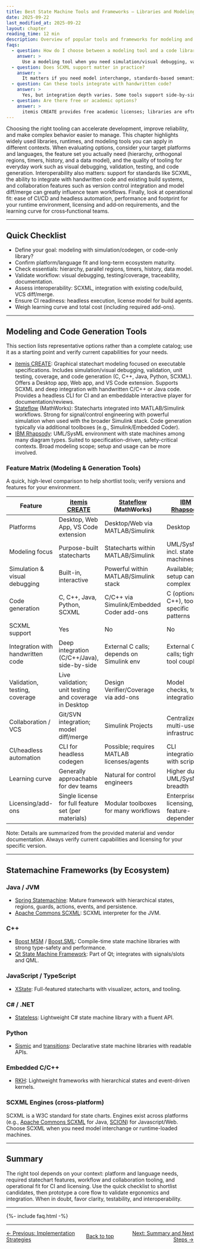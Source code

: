 ```yaml
---
title: Best State Machine Tools and Frameworks – Libraries and Modeling Software
date: 2025-09-22
last_modified_at: 2025-09-22
layout: chapter
reading_time: 12 min
description: Overview of popular tools and frameworks for modeling and executing state machines and statecharts across languages and platforms.
faqs:
  - question: How do I choose between a modeling tool and a code library?
    answer: >
      Use a modeling tool when you need simulation/visual debugging, validation/testing, documentation artifacts, and code generation across languages. Use a code library when you want to stay purely in code with lightweight dependencies and full manual control.
  - question: Does SCXML support matter in practice?
    answer: >
      It matters if you need model interchange, standards-based semantics, or to load/modify machines at runtime. If your workflow is tool-specific or code-only, SCXML may not be a requirement.
  - question: Can these tools integrate with handwritten code?
    answer: >
      Yes, but integration depth varies. Some tools support side-by-side development with C/C++/Java and custom headers; libraries integrate directly since you write code around them. Evaluate build tooling and interface boundaries.
  - question: Are there free or academic options?
    answer: >
      itemis CREATE provides free academic licenses; libraries are often open source. Verify current terms on vendor and project sites.
---
```


Choosing the right tooling can accelerate development, improve reliability, and make complex behavior easier to manage. This chapter highlights widely used libraries, runtimes, and modeling tools you can apply in different contexts. When evaluating options, consider your target platforms and languages, the feature set you actually need (hierarchy, orthogonal regions, timers, history, and a data model), and the quality of tooling for everyday work such as visual debugging, validation, testing, and code generation. Interoperability also matters: support for standards like SCXML, the ability to integrate with handwritten code and existing build systems, and collaboration features such as version control integration and model diff/merge can greatly influence team workflows. Finally, look at operational fit: ease of CI/CD and headless automation, performance and footprint for your runtime environment, licensing and add‑on requirements, and the learning curve for cross‑functional teams.

---

## Quick Checklist

- Define your goal: modeling with simulation/codegen, or code-only library?
- Confirm platform/language fit and long-term ecosystem maturity.
- Check essentials: hierarchy, parallel regions, timers, history, data model.
- Validate workflow: visual debugging, testing/coverage, traceability, documentation.
- Assess interoperability: SCXML, integration with existing code/build, VCS diff/merge.
- Ensure CI readiness: headless execution, license model for build agents.
- Weigh learning curve and total cost (including required add-ons).

---
## Modeling and Code Generation Tools

This section lists representative options rather than a complete catalog; use it as a starting point and verify current capabilities for your needs.

- [itemis CREATE](https://www.itemis.com/en/products/itemis-create/): Graphical statechart modeling focused on executable specifications. Includes simulation/visual debugging, validation, unit testing, coverage, and code generation (C, C++, Java, Python, SCXML). Offers a Desktop app, Web app, and VS Code extension. Supports SCXML and deep integration with handwritten C/C++ or Java code. Provides a headless CLI for CI and an embeddable interactive player for documentation/reviews.
- [Stateflow](https://www.mathworks.com/products/stateflow.html) (MathWorks): Statecharts integrated into MATLAB/Simulink workflows. Strong for signal/control engineering with powerful simulation when used with the broader Simulink stack. Code generation typically via additional toolboxes (e.g., Simulink/Embedded Coder).
- [IBM Rhapsody](https://www.ibm.com/products/rhapsody): UML/SysML environment with state machines among many diagram types. Suited to specification-driven, safety-critical contexts. Broad modeling scope; setup and usage can be more involved.


### Feature Matrix (Modeling & Generation Tools)

A quick, high-level comparison to help shortlist tools; verify versions and features for your environment.

| Feature | [itemis CREATE](https://www.itemis.com/en/products/itemis-create/) | [Stateflow](https://www.mathworks.com/products/stateflow.html) (MathWorks) | [IBM Rhapsody](https://www.ibm.com/products/rhapsody) |
|---|---|---|---|
| Platforms | Desktop, Web App, VS Code extension | Desktop/Web via MATLAB/Simulink | Desktop |
| Modeling focus | Purpose-built statecharts | Statecharts within MATLAB/Simulink | UML/SysML incl. state machines |
| Simulation & visual debugging | Built-in, interactive | Powerful within MATLAB/Simulink stack | Available; setup can be complex |
| Code generation | C, C++, Java, Python, SCXML | C/C++ via Simulink/Embedded Coder add-ons | C (optionally C++), tool-specific patterns |
| SCXML support | Yes | No | No |
| Integration with handwritten code | Deep integration (C/C++/Java), side-by-side | External C calls; depends on Simulink env | External C calls; tighter tool coupling |
| Validation, testing, coverage | Live validation; unit testing and coverage in Desktop | Design Verifier/Coverage via add-ons | Model checks, test integrations |
| Collaboration / VCS | Git/SVN integration; model diff/merge | Simulink Projects | Centralized multi-user infrastructure |
| CI/headless automation | CLI for headless codegen | Possible; requires MATLAB licenses/agents | CLI integration with scripts |
| Learning curve | Generally approachable for dev teams | Natural for control engineers | Higher due to UML/SysML breadth |
| Licensing/add-ons | Single license for full feature set (per materials) | Modular toolboxes for many workflows | Enterprise licensing, feature-dependent |

Note: Details are summarized from the provided material and vendor documentation. Always verify current capabilities and licensing for your specific version.

---

## Statemachine Frameworks (by Ecosystem)

### Java / JVM
- [Spring Statemachine](https://spring.io/projects/spring-statemachine): Mature framework with hierarchical states, regions, guards, actions, events, and persistence.
- [Apache Commons SCXML](https://commons.apache.org/proper/commons-scxml/): SCXML interpreter for the JVM.

### C++
- [Boost MSM](https://www.boost.org/doc/libs/release/libs/msm/doc/HTML/index.html) / [Boost.SML](https://boost-ext.github.io/sml/): Compile-time state machine libraries with strong type-safety and performance.
- [Qt State Machine Framework](https://doc.qt.io/qt-6/statemachine-api.html): Part of Qt; integrates with signals/slots and QML.

### JavaScript / TypeScript
- [XState](https://xstate.js.org/): Full-featured statecharts with visualizer, actors, and tooling.

### C# / .NET
- [Stateless](https://github.com/dotnet-state-machine/stateless): Lightweight C# state machine library with a fluent API.

### Python
- [Sismic](https://sismic.readthedocs.io/) and [transitions](https://github.com/pytransitions/transitions): Declarative state machine libraries with readable APIs.

### Embedded C/C++
- [RKH](https://github.com/vortexmakes/RKH): Lightweight frameworks with hierarchical states and event-driven kernels.

### SCXML Engines (cross-platform)

SCXML is a W3C standard for state charts. Engines exist across platforms (e.g., [Apache Commons SCXML](https://commons.apache.org/proper/commons-scxml/) for Java, [SCION](https://github.com/jbeard4/SCION)) for Javascript/Web. Choose SCXML when you need model interchange or runtime-loaded machines.

---

## Summary

The right tool depends on your context: platform and language needs, required statechart features, workflow and collaboration tooling, and operational fit for CI and licensing. Use the quick checklist to shortlist candidates, then prototype a core flow to validate ergonomics and integration. When in doubt, favor clarity, testability, and interoperability.

---

{%- include faq.html -%}

---

<div style="display: flex; justify-content: space-between; width: 100%; align-items: center;">
  <div style="text-align: left; flex: 2;"><a href="08-implementation-strategies.html">← Previous: Implementation Strategies</a></div>
  <div style="text-align: center; flex: 1;"><a href="#top">Back to top</a></div>
  <div style="text-align: right; flex: 2;"><a href="10-summary-and-next-steps.html">Next: Summary and Next Steps →</a></div>
</div>